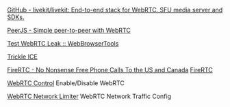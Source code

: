 
[GitHub - livekit/livekit: End-to-end stack for WebRTC. SFU media server and SDKs.](https://github.com/livekit/livekit)

[PeerJS - Simple peer-to-peer with WebRTC](https://peerjs.com)

[Test WebRTC Leak :: WebBrowserTools](https://webbrowsertools.com/test-webrtc-leak)

[Trickle ICE](https://webrtc.github.io/samples/src/content/peerconnection/trickle-ice)

[FireRTC - No Nonsense Free Phone Calls To the US and Canada](https://www.firertc.com/)
[FireRTC](https://chromewebstore.google.com/detail/firertc/iaamfpbohecgihgnbhmppgekdjkbolah)

[WebRTC Control](https://mybrowseraddon.com/webrtc-control.html)
Enable/Disable WebRTC

[WebRTC Network Limiter](https://chrome.google.com/webstore/detail/webrtc-network-limiter/npeicpdbkakmehahjeeohfdhnlpdklia?hl=en)
WebRTC Network Traffic Config
